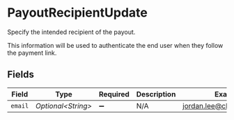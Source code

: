 # PayoutRecipientUpdate

Specify the intended recipient of the payout.

This information will be used to authenticate the end user when they follow the payment link.


## Fields

| Field                      | Type                       | Required                   | Description                | Example                    |
| -------------------------- | -------------------------- | -------------------------- | -------------------------- | -------------------------- |
| `email`                    | *Optional\<String>*        | :heavy_minus_sign:         | N/A                        | jordan.lee@classbooker.dev |